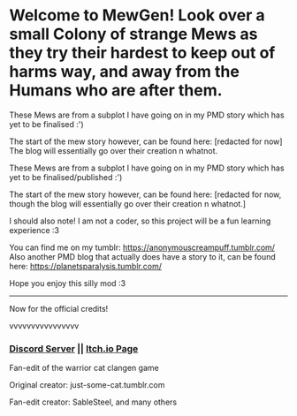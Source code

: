 # Welcome to MewGen! Look over a small Colony of strange Mews as they try their hardest to keep out of harms way, and away from the Humans who are after them.


These Mews are from a subplot I have going on in my PMD story which has yet to be finalised :')

The start of the mew story however, can be found here: [redacted for now]
The blog will essentially go over their creation n whatnot.

These Mews are from a subplot I have going on in my PMD story which has yet to be finalised/published :')

The start of the mew story however, can be found here: [redacted for now, though the blog will essentially go over their creation n whatnot.]


I should also note! I am not a coder, so this project will be a fun learning experience :3

You can find me on my tumblr: https://anonymouscreampuff.tumblr.com/
Also another PMD blog that actually does have a story to it, can be found here: https://planetsparalysis.tumblr.com/

Hope you enjoy this silly mod :3

-------------------------------------

Now for the official credits!

vvvvvvvvvvvvvvvv

### [Discord Server](https://discord.gg/rnFQqyPZ7K) || [Itch.io Page](https://sablesteel.itch.io/clan-gen-fan-edit)

Fan-edit of the warrior cat clangen game

Original creator: just-some-cat.tumblr.com

Fan-edit creator: SableSteel, and many others
